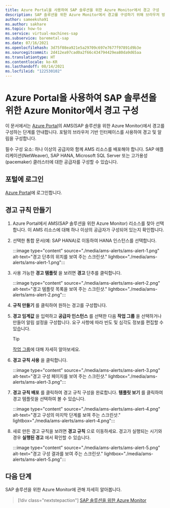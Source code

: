 ```yaml
---
title: Azure Portal을 사용하여 SAP 솔루션을 위한 Azure Monitor에서 경고 구성
description: SAP 솔루션을 위한 Azure Monitor에서 경고를 구성하기 위해 브라우저 방법을 사용하는 방법을 알아봅니다.
author: sameeksha91
ms.author: sakhare
ms.topic: how-to
ms.service: virtual-machines-sap
ms.subservice: baremetal-sap
ms.date: 07/16/2021
ms.openlocfilehash: 3d75f08ea921e5a29709c697e7677f97891d9b3e
ms.sourcegitcommit: 2d412ea97cad0a2f66c434794429ea80da9d65aa
ms.translationtype: HT
ms.contentlocale: ko-KR
ms.lasthandoff: 08/14/2021
ms.locfileid: "122530102"
---
```

# <a name="configure-alerts-in-azure-monitor-for-sap-solutions-by-using-the-azure-portal"></a>Azure Portal을 사용하여 SAP 솔루션을 위한 Azure Monitor에서 경고 구성

이 문서에서는 [Azure Portal](https://azure.microsoft.com/features/azure-portal)의 AMS(SAP 솔루션을 위한 Azure Monitor)에서 경고를 구성하는 단계를 안내합니다. 포털의 브라우저 기반 인터페이스를 사용하여 경고 및 알림을 구성합니다.

필수 구성 요소: 하나 이상의 공급자와 함께 AMS 리소스를 배포해야 합니다. SAP 애플리케이션(NetWeaver), SAP HANA, Microsoft SQL Server 또는 고가용성(pacemaker) 클러스터에 대한 공급자를 구성할 수 있습니다. 

## <a name="sign-in-to-the-portal"></a>포털에 로그인

[Azure Portal](https://portal.azure.com)에 로그인합니다.

## <a name="create-an-alert-rule"></a>경고 규칙 만들기

1.  Azure Portal에서 AMS(SAP 솔루션을 위한 Azure Monitor) 리소스를 찾아 선택합니다. 이 AMS 리소스에 대해 하나 이상의 공급자가 구성되어 있는지 확인합니다. 
2.  선택한 통합 문서(예: SAP HANA)로 이동하여 HANA 인스턴스를 선택합니다.

    :::image type="content" source="./media/ams-alerts/ams-alert-1.png" alt-text="경고 단추의 위치를 보여 주는 스크린샷." lightbox="./media/ams-alerts/ams-alert-1.png":::
  
3.  사용 가능한 **경고 템플릿** 을 보려면 **경고** 단추를 클릭합니다.

    :::image type="content" source="./media/ams-alerts/ams-alert-2.png" alt-text="경고 템플릿 목록을 보여 주는 스크린샷." lightbox="./media/ams-alerts/ams-alert-2.png":::
    
4.  **규칙 만들기** 를 클릭하여 원하는 경고를 구성합니다.
5.  **경고 임계값** 을 입력하고 **공급자 인스턴스** 를 선택한 다음 **작업 그룹** 을 선택하거나 만들어 알림 설정을 구성합니다. 요구 사항에 따라 빈도 및 심각도 정보를 편집할 수 있습니다.

    >[!Tip]
    > [작업 그룹](../../../azure-monitor/alerts/action-groups.md)에 대해 자세히 알아보세요. 
    
7.  **경고 규칙 사용** 을 클릭합니다.

    :::image type="content" source="./media/ams-alerts/ams-alert-3.png" alt-text="경고 구성 페이지를 보여 주는 스크린샷." lightbox="./media/ams-alerts/ams-alert-3.png":::
    
7.  **경고 규칙 배포** 를 클릭하여 경고 규칙 구성을 완료합니다. **템플릿 보기** 를 클릭하여 경고 템플릿을 선택하여 볼 수 있습니다.

    :::image type="content" source="./media/ams-alerts/ams-alert-4.png" alt-text="경고 구성의 마지막 단계를 보여 주는 스크린샷." lightbox="./media/ams-alerts/ams-alert-4.png":::
    
8.  새로 만든 경고 규칙을 보려면 **경고 규칙** 으로 이동하세요. 경고가 실행되는 시기와 경우 **실행된 경고** 에서 확인할 수 있습니다.

    :::image type="content" source="./media/ams-alerts/ams-alert-5.png" alt-text="경고 구성 결과를 보여 주는 스크린샷." lightbox="./media/ams-alerts/ams-alert-5.png":::

## <a name="next-steps"></a>다음 단계

SAP 솔루션을 위한 Azure Monitor에 관해 자세히 알아봅니다.

> [!div class="nextstepaction"]
> [SAP 솔루션을 위한 Azure Monitor](azure-monitor-overview.md)